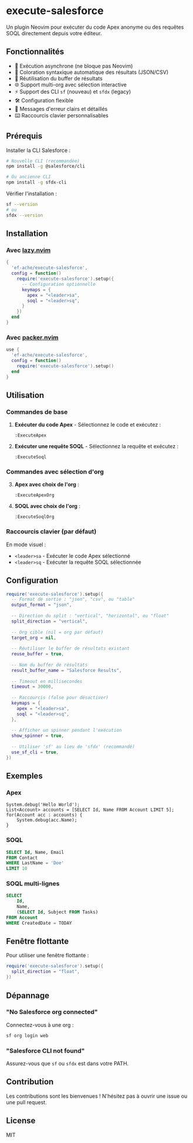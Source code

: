 # execute-salesforce

Un plugin Neovim pour exécuter du code Apex anonyme ou des requêtes SOQL directement depuis votre éditeur.

## Fonctionnalités

- 🚀 Exécution asynchrone (ne bloque pas Neovim)
- 🎨 Coloration syntaxique automatique des résultats (JSON/CSV)
- 🔄 Réutilisation du buffer de résultats
- 🌐 Support multi-org avec sélection interactive
- ⚡ Support des CLI `sf` (nouveau) et `sfdx` (legacy)
- 🛠️ Configuration flexible
- 🔔 Messages d'erreur clairs et détaillés
- ⌨️ Raccourcis clavier personnalisables

## Prérequis

Installer la CLI Salesforce :
```bash
# Nouvelle CLI (recommandée)
npm install -g @salesforce/cli

# Ou ancienne CLI
npm install -g sfdx-cli
```

Vérifier l'installation :
```bash
sf --version
# ou
sfdx --version
```

## Installation

### Avec [lazy.nvim](https://github.com/folke/lazy.nvim)

```lua
{
  'ef-ache/execute-salesforce',
  config = function()
    require('execute-salesforce').setup({
      -- Configuration optionnelle
      keymaps = {
        apex = "<leader>sa",
        soql = "<leader>sq",
      }
    })
  end
}
```

### Avec [packer.nvim](https://github.com/wbthomason/packer.nvim)

```lua
use {
  'ef-ache/execute-salesforce',
  config = function()
    require('execute-salesforce').setup()
  end
}
```

## Utilisation

### Commandes de base

1. **Exécuter du code Apex** - Sélectionnez le code et exécutez :
   ```vim
   :ExecuteApex
   ```

2. **Exécuter une requête SOQL** - Sélectionnez la requête et exécutez :
   ```vim
   :ExecuteSoql
   ```

### Commandes avec sélection d'org

3. **Apex avec choix de l'org** :
   ```vim
   :ExecuteApexOrg
   ```

4. **SOQL avec choix de l'org** :
   ```vim
   :ExecuteSoqlOrg
   ```

### Raccourcis clavier (par défaut)

En mode visuel :
- `<leader>sa` - Exécuter le code Apex sélectionné
- `<leader>sq` - Exécuter la requête SOQL sélectionnée

## Configuration

```lua
require('execute-salesforce').setup({
  -- Format de sortie : "json", "csv", ou "table"
  output_format = "json",
  
  -- Direction du split : "vertical", "horizontal", ou "float"
  split_direction = "vertical",
  
  -- Org cible (nil = org par défaut)
  target_org = nil,
  
  -- Réutiliser le buffer de résultats existant
  reuse_buffer = true,
  
  -- Nom du buffer de résultats
  result_buffer_name = "Salesforce Results",
  
  -- Timeout en millisecondes
  timeout = 30000,
  
  -- Raccourcis (false pour désactiver)
  keymaps = {
    apex = "<leader>sa",
    soql = "<leader>sq",
  },
  
  -- Afficher un spinner pendant l'exécution
  show_spinner = true,
  
  -- Utiliser 'sf' au lieu de 'sfdx' (recommandé)
  use_sf_cli = true,
})
```

## Exemples

### Apex
```apex
System.debug('Hello World');
List<Account> accounts = [SELECT Id, Name FROM Account LIMIT 5];
for(Account acc : accounts) {
    System.debug(acc.Name);
}
```

### SOQL
```sql
SELECT Id, Name, Email 
FROM Contact 
WHERE LastName = 'Doe' 
LIMIT 10
```

### SOQL multi-lignes
```sql
SELECT 
    Id, 
    Name,
    (SELECT Id, Subject FROM Tasks)
FROM Account
WHERE CreatedDate = TODAY
```

## Fenêtre flottante

Pour utiliser une fenêtre flottante :
```lua
require('execute-salesforce').setup({
  split_direction = "float",
})
```

## Dépannage

### "No Salesforce org connected"
Connectez-vous à une org :
```bash
sf org login web
```

### "Salesforce CLI not found"
Assurez-vous que `sf` ou `sfdx` est dans votre PATH.

## Contribution

Les contributions sont les bienvenues ! N'hésitez pas à ouvrir une issue ou une pull request.

## License

MIT
